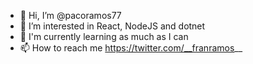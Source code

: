 - 👋 Hi, I’m @pacoramos77
- 👀 I’m interested in React, NodeJS and dotnet
- 🌱 I'm currently learning as much as I can
- 📫 How to reach me https://twitter.com/__franramos__
